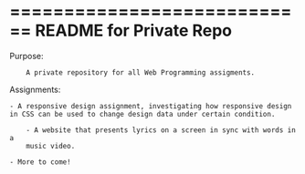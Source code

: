 
============================
  README for Private Repo
============================



Purpose: 

        A private repository for all Web Programming assigments.


Assignments: 

	- A responsive design assignment, investigating how responsive design 
	in CSS can be used to change design data under certain condition.	

        - A website that presents lyrics on a screen in sync with words in a 
        music video.

	- More to come!

